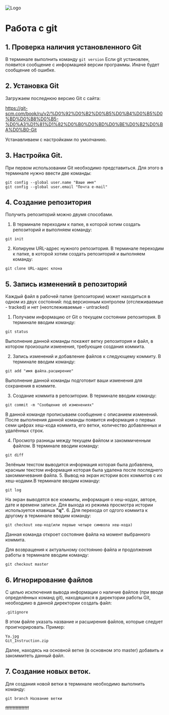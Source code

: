 ![Logo](Ya.jpg)

# Работа с git
## 1. Проверка наличия установленного Git
В терминале выполнить команду `git version`
Если git установлен, появится сообщение с информацией версии программы. Иначе будет сообщение об ошибке.

## 2. Установка Git
Загружаем последнюю версию Git с сайта:

https://git-scm.com/book/ru/v2/%D0%92%D0%B2%D0%B5%D0%B4%D0%B5%D0%BD%D0%B8%D0%B5-%D0%A3%D1%81%D1%82%D0%B0%D0%BD%D0%BE%D0%B2%D0%BA%D0%B0-Git

Устанавливаем с настройками по умолчанию.

## 3. Настройка Git.
При первом использовании Git необходимо представиться. Для этого в терминале нужно ввести две команды:
```
git config --global user.name "Ваше имя"
git config --global user.email "Почта e-mail"
```

## 4. Создание репозитория
Получить репозиторий можно двумя способами.
1. В терминале переходим к папке, в которой хотим создать репозиторий и выполняем команду:
```
git init
```
2. Копируем URL-адрес нужного репозитория. В терминале переходим к папке, в которой хотим создать репозиторий и выполняем команду:
```
git clone URL-адрес клона
```
## 5. Запись изменений в репозиторий

Каждый файл в рабочей папке (репозитории) может находиться в одном из двух состояний: под версионным контролем (отслеживаемые - tracked) и нет (неотслеживаемые - untracked)

1. Получаем информацию от Git о текущем состоянии репозитория. В терминале вводим команду:
```
git status
```
Выполнение данной команды покажет ветку репозитория и файл, в котором произошли изменения, требующие создания коммита.

2. Запись изменений и добавление файлов к следующему коммиту. В терминале вводим команду:
```
git add "имя файла.расширение"
``` 
Выполнение данной команды подготовит ваши изменения для сохранения в коммите.

3. Создание коммита в репозитории. В терминале вводим команду:
```
git commit -m "Сообщение об изменениях"
``` 
В данной команде прописываем сообщение с описанием изменений. После выполнения данной команды появится информация о первых семи цифрах хеш-кода коммита, его ветки, количество добавленных и удалённых строк.

4. Просмотр разницы между текущем файлом и закоммиченным файлом. В терминале вводим команду:
```
git diff
``` 
Зелёным текстом выводится информация которая была добавлена, красным текстом информация которая была удалена после последнего закоммичевания файла.
5. Вывод на экран истории всех коммитов с их хеш-кодами.В терминале вводим команду:
```
git log
``` 
На экран выводятся все коммиты, информация о хеш-кодах, авторе, дате и времени записи.
Для выхода из режима просмотра истории используется клавиша **"q"**.
6. Для перехода от одгого коммита к другому в терминале вводим команду:
```
git checkout хеш-код(или первые четыре символа хеш-кода)
``` 
Данная команда откроет состояние файла на момент выбранного коммита.

Для возвращения к актуальному состоянию файла и продолжения работы в терминале вводим команду:
```
git checkout master
``` 

## 6. Игнорирование файлов
С целью исключения вывода информации о наличие файлов (при вводе определённых команд git), находящихся в директории работы Git, необходимо в данной директории создать файл:
```
.gitignore
```
В этом файле указать название и расширения файлов, которые следует проигнорировать. Пример:
```
Ya.jpg
Git_Instruction.zip
```
Далее, находясь на основной ветке (в основном это master) добавить и закоммитеть данный файл.

## 7. Создание новых веток.
Для создания новой ветки в терминале необходимо выполнить команду:
```
git branch Название ветки
```
ffffffffffffffff